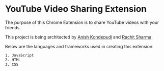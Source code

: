 # YouTube Video Sharing Extension

The purpose of this Chrome Extension is to share YouTube videos with your friends.

This project is being architected by [Anish Kondepudi](https://github.com/anish-kondepudi) and [Rachit Sharma](https://github.com/RachitSharma2001).

Below are the languages and frameworks used in creating this extension:

```bash
1. JavaScript
2. HTML
3. CSS
```